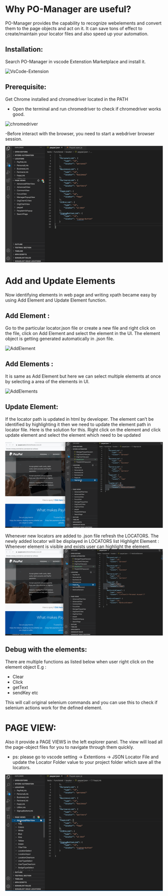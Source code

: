 
# Why PO-Manager are useful?
PO-Manager provides the capability to recognize webelements and convert them to the page objects and act on it.
It can save tons of effect to create/maintain your locator files and also speed up your automation.

## Installation: 
Search PO-Manager in vscode Extenstion Marketplace and install it.

![VsCode-Extension](https://github.com/zzhengjian/PO-Manager/blob/main/docs/VsCode-Extension.gif)

## Prerequisite: 
Get Chrome installed and chromedriver located in the PATH
- Open the terminal and run chromedriver to check if chromedriver works good.

![chromedriver](https://github.com/zzhengjian/PO-Manager/blob/main/docs/chromedriver.gif)

-Before interact with the browser, you need to start a webdriver browser session.

![StartBrowser](https://github.com/zzhengjian/PO-Manager/blob/main/docs/StartBrowser.gif)

# Add and Update Elements
Now identifying elements in web page and writing xpath became easy by using Add Element and Update Element function.

## Add Element : 
Go to the particular locator.json file or create a new file and right click on the file, click on Add Element and select the element in the UI. The element object is getting generated automatically in .json file.

![AddElement](https://github.com/zzhengjian/PO-Manager/blob/main/docs/AddElement.gif)

## Add Elements : 
It is same as Add Element but here we can select multiple elements at once by selecting a area of the elements in UI. 

![AddElements](https://github.com/zzhengjian/PO-Manager/blob/main/docs/AddElements.gif)

## Update Element:
If the locator path is updated in html by developer. The element can’t be identified by highlighting it then we need to update the element path in locator file. Here is the solution for this.
Right click on the element and click update element and select the element which need to be updated

![UpdateLocator](https://github.com/zzhengjian/PO-Manager/blob/main/docs/UpdateLocator.gif)


Whenever new locators are added to .json file refresh the LOCATORS. The newly added locator will be displayed in LOCATORS list
Highlight Element : Whenever element is visible and exists user can highlight the element.
![Highlights](https://github.com/zzhengjian/PO-Manager/blob/main/docs/HighlightElement.gif)


## Debug with the elements:
There are multiple functions as listed below when user right click on the element object
 E.g : 
  *	Clear
  *	Click
  * getText
  * sendKey etc

This will call original selenium commands and you can use this to check if selenium actions work for the defined element.

# PAGE VIEW:
   Also it provide a PAGE VIEWS in the left explorer panel. The view will load all the page-object files for you to navigate through them quickly.
  * ps: please go to vscode setting -> Extentions -> JSON Locator File and update the Locator Folder value to your project folder which save all the locators.

![PageViews](https://github.com/zzhengjian/PO-Manager/blob/main/docs/PageViews.gif)
   



